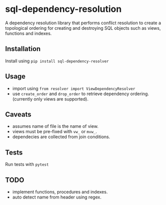 # sql-dependency-resolution
A dependency resolution library that performs conflict resolution to create a topological ordering for creating and destroying SQL objects such as views, functions and indexes.

## Installation
Install using `pip install sql-dependency-resolver`

## Usage
* import using `from resolver import ViewDependencyResolver`
* use `create_order` and `drop_order` to retrieve dependency ordering.(currently only views are supported).

## Caveats
* assumes name of file is the name of view.
* views must be pre-fixed with `vw_` or `mvw_`.
* dependecies are collected from join conditions.

## Tests
Run tests with `pytest`
## TODO
* implement functions, procedures and indexes.
* auto detect name from header using regex.
